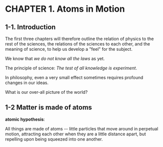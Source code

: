 # CHAPTER 1. Atoms in Motion

## 1-1. Introduction

The first three chapters will therefore outline the relation of physics to the rest of the sciences, the relations of the sciences to each other, and the meaning of science, to help us develop a "feel" for the subject.

We know that *we do not know all the laws* as yet.

The principle of science: *The test of all knowledge is experiment*.

In philosophy, even a very small effect sometimes requires profound changes in our ideas.



What is our over-all picture of the world?

## 1-2 Matter is made of atoms

**atomic hypothesis**:

All things are made of atoms -- little particles that move around in perpetual motion, attracting each other when they are a little distance apart, but repelling upon being squeezed into one another.